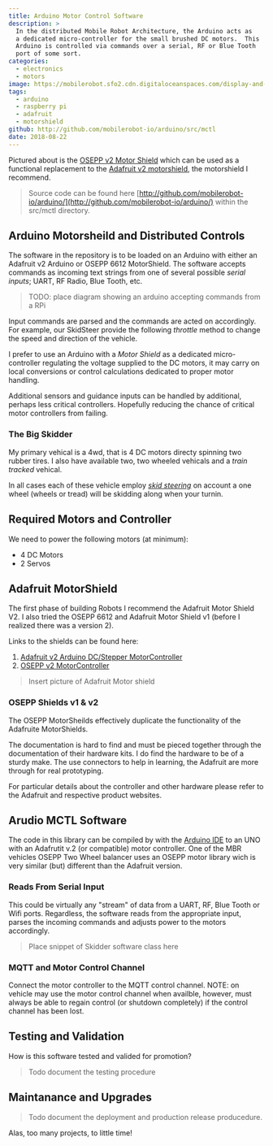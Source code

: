 ```yaml
---
title: Arduino Motor Control Software
description: >
  In the distributed Mobile Robot Architecture, the Arduino acts as
  a dedicated micro-controller for the small brushed DC motors.  This
  Arduino is controlled via commands over a serial, RF or Blue Tooth
  port of some sort.
categories:
  - electronics
  - motors
image: https://mobilerobot.sfo2.cdn.digitaloceanspaces.com/display-and-motors.jpg
tags:
  - arduino
  - raspberry pi
  - adafruit
  - motorshield
github: http://github.com/mobilerobot-io/arduino/src/mctl
date: 2018-08-22
---
```


Pictured about is the [OSEPP v2
Motor Shield](https://www.osepp.com/electronic-modules/shields/120-motor-shield-6612)
which can be used as a functional replacement to the [Adafruit v2
motorshield](https://learn.adafruit.com/adafruit-dc-and-stepper-motor-hat-for-raspberry-pi/using-dc-motors),
the motorshield I recommend. 

> Source code can be found here
> [http://github.com/mobilerobot-io/arduino/](http://github.com/mobilerobot-io/arduino/)
> within the src/mctl directory.

## Arduino Motorsheild and Distributed Controls

The software in the repository is to be loaded on an Arduino with
either an Adafruit v2 Arduino or OSEPP 6612 MotorShield.  The software
accepts commands as incoming text strings from one of several possible
_serial inputs_; UART, RF Radio, Blue Tooth, etc.

> TODO: place diagram showing an arduino accepting commands from a RPi

Input commands are parsed and the commands are acted on
accordingly. For example, our SkidSteer provide the following
_throttle_ method to change the speed and direction of the vehicle. 

I prefer to use an Arduino with a _Motor Shield_ as a dedicated
micro-controller regulating the voltage supplied to the DC motors, it
may carry on local conversions or control calculations dedicated to
proper motor handling.

Additional sensors and guidance inputs can be handled by additional,
perhaps less critical controllers.  Hopefully reducing the chance of
critical motor controllers from failing.

### The Big Skidder

My primary vehical is a 4wd, that is 4 DC motors directy spinning two
rubber tires.  I also have available two, two wheeled vehicals and a
_train tracked_ vehical.

In all cases each of these vehicle employ [_skid
steering_](/notes/skid-steering) on account a one wheel (wheels or
tread) will be skidding along when your turnin.

## Required Motors and Controller

We need to power the following motors (at minimum):

- 4 DC Motors
- 2 Servos

## Adafruit MotorShield

The first phase of building Robots I recommend the Adafruit Motor
Shield V2.  I also tried the OSEPP 6612 and Adafruit Motor Shield v1
(before I realized there was a version 2).

Links to the shields can be found here:

1. [Adafruit v2 Arduino DC/Stepper MotorController](https://learn.adafruit.com/adafruit-dc-and-stepper-motor-hat-for-raspberry-pi/using-dc-motors)
2. [OSEPP v2 MotorController]()

> Insert picture of Adafruit Motor shield

### OSEPP Shields v1 & v2

The OSEPP MotorSheilds effectively duplicate the functionality of the
Adafruite MotorShields.

The documentation is hard to find and must be pieced together through
the documentation of their hardware kits.  I do find the hardware to
be of a sturdy make.  The use connectors to help in learning, the
Adafruit are more through for real prototyping.

For particular details about the controller and other hardware please
refer to the Adafruit and respective product websites.

## Arudio MCTL Software 

The code in this library can be compiled by with the 
[Arduino IDE](http://arduino.io/downloads) to an UNO with an Adafrutit
v.2 (or compatible) motor controller.  One of the MBR vehicles OSEPP
Two Wheel balancer uses an OSEPP motor library wich is very similar
(but) different than the Adafruit version.

### Reads From Serial Input

This could be virtually any "stream" of data from a UART, RF, Blue
Tooth or Wifi ports.  Regardless, the software reads from the
appropriate input, parses the incoming commands and adjusts power to
the motors accordingly.

> Place snippet of Skidder software class here

### MQTT and Motor Control Channel

Connect the motor controller to the MQTT control channel.  NOTE: on
vehicle may use the motor control channel when availble, however, must
always be able to regain control (or shutdown completely) if the
control channel has been lost. 

## Testing and Validation

How is this software tested and valided for promotion?

> Todo document the testing procedure

## Maintanance and Upgrades

> Todo document the deployment and production release producedure.

Alas, too many projects, to little time!
